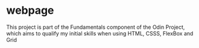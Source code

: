 # webpage
This project is part of the Fundamentals component of the Odin Project, which aims to qualify my initial skills when using HTML, CSSS, FlexBox and Grid
